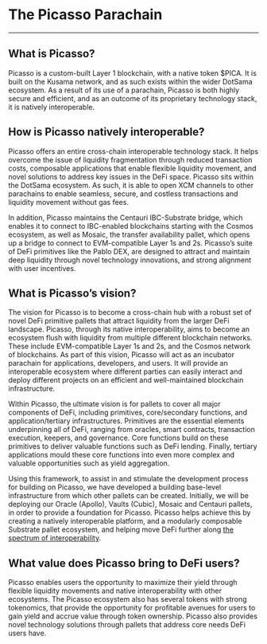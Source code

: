 # The Picasso Parachain 

---

## What is Picasso?

Picasso is a custom-built Layer 1 blockchain, with a native token $PICA. It is built on the Kusama network, and as such exists within the wider DotSama ecosystem. 
As a result of its use of a parachain, Picasso is both highly secure and efficient, and as an outcome of its proprietary technology stack, it is natively interoperable.


## How is Picasso natively interoperable?

Picasso offers an entire cross-chain interoperable technology stack. 
It helps overcome the issue of liquidity fragmentation through reduced transaction costs, composable applications that enable flexible liquidity movement, and novel solutions to address key issues in the DeFi space. 
Picasso sits within the DotSama ecosystem. As such, it is able to open XCM channels to other parachains to enable seamless, secure, and costless transactions and liquidity movement without gas fees. 

In addition, Picasso maintains the Centauri IBC-Substrate bridge, which enables it to connect to IBC-enabled blockchains starting with the Cosmos ecosystem, as well as Mosaic, the transfer availability pallet, which opens up a bridge to connect to EVM-compatible Layer 1s and 2s. 
Picasso’s suite of DeFi primitives like the Pablo DEX, are designed to attract and maintain deep liquidity through novel technology innovations, and strong alignment with user incentives.


## What is Picasso’s vision?

The vision for Picasso is to become a cross-chain hub with a robust set of novel DeFi primitive pallets that attract liquidity from the larger DeFi landscape. 
Picasso, through its native interoperability, aims to become an ecosystem flush with liquidity from multiple different blockchain networks. 
These include EVM-compatible Layer 1s and 2s, and the Cosmos network of blockchains. 
As part of this vision, Picasso will act as an incubator parachain for applications, developers, and users. 
It will provide an interoperable ecosystem where different parties can easily interact and deploy different projects on an efficient and well-maintained blockchain infrastructure.

Within Picasso, the ultimate vision is for pallets to cover all major components of DeFi, including primitives, core/secondary functions, and application/tertiary infrastructures. 
Primitives are the essential elements underpinning all of DeFi, ranging from oracles, smart contracts, transaction execution, keepers, and governance. 
Core functions build on these primitives to deliver valuable functions such as DeFi lending. 
Finally, tertiary applications mould these core functions into even more complex and valuable opportunities such as yield aggregation.

Using this framework, to assist in and stimulate the development process for building on Picasso, we have developed a building base-level infrastructure from which other pallets can be created. 
Initially, we will be deploying our Oracle (Apollo), Vaults (Cubic), Mosaic and Centauri pallets, in order to provide a foundation for Picasso. 
Picasso helps achieve this by creating a natively interoperable platform, and a modularly composable Substrate pallet ecosystem, and helping move DeFi further along [the spectrum of interoperability](https://medium.com/composable-finance/the-philosophy-of-the-cross-chain-ecosystem-a-continuum-of-interoperability-33ed81350190).


## What value does Picasso bring to DeFi users?

Picasso enables users the opportunity to maximize their yield through flexible liquidity movements and native interoperability with other ecosystems. 
The Picasso ecosystem also has several tokens with strong tokenomics, that provide the opportunity for profitable avenues for users to gain yield and accrue value through token ownership. 
Picasso also provides novel technology solutions through pallets that address core needs DeFi users have. 
